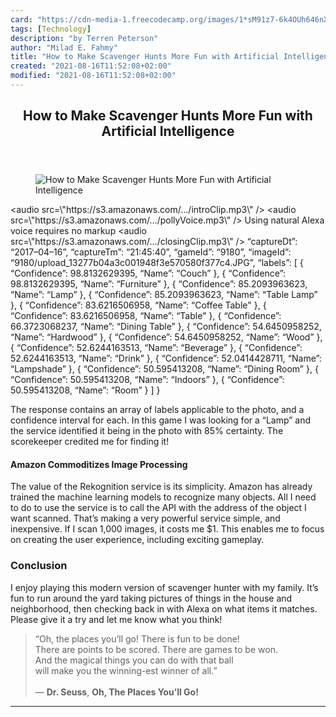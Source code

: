 ```yaml
---
card: "https://cdn-media-1.freecodecamp.org/images/1*sM91z7-6k4OUh646nX8Pwg.jpeg"
tags: [Technology]
description: "by Terren Peterson"
author: "Milad E. Fahmy"
title: "How to Make Scavenger Hunts More Fun with Artificial Intelligence"
created: "2021-08-16T11:52:08+02:00"
modified: "2021-08-16T11:52:08+02:00"
---
```

<div class="site-wrapper">
<main id="site-main" class="site-main outer">
<div class="inner">
<article class="post-full post tag-technology tag-artificial-intelligence tag-startup tag-game-development tag-aws ">
<header class="post-full-header">
<h1 class="post-full-title">How to Make Scavenger Hunts More Fun with Artificial Intelligence</h1>
</header>
<figure class="post-full-image">
<picture>
<source media="(max-width: 700px)" sizes="1px" srcset="data:image/gif;base64,R0lGODlhAQABAIAAAAAAAP///yH5BAEAAAAALAAAAAABAAEAAAIBRAA7 1w">
<source media="(min-width: 701px)" sizes="(max-width: 800px) 400px,
(max-width: 1170px) 700px,
1400px" srcset="https://cdn-media-1.freecodecamp.org/images/1*sM91z7-6k4OUh646nX8Pwg.jpeg 300w,
https://cdn-media-1.freecodecamp.org/images/1*sM91z7-6k4OUh646nX8Pwg.jpeg 600w,
https://cdn-media-1.freecodecamp.org/images/1*sM91z7-6k4OUh646nX8Pwg.jpeg 1000w,
https://cdn-media-1.freecodecamp.org/images/1*sM91z7-6k4OUh646nX8Pwg.jpeg 2000w">
<img onerror="this.style.display='none'" src="https://cdn-media-1.freecodecamp.org/images/1*sM91z7-6k4OUh646nX8Pwg.jpeg" alt="How to Make Scavenger Hunts More Fun with Artificial Intelligence">
</picture>
</figure>
<section class="post-full-content">
<div class="post-content medium-migrated-article">
&lt;audio src=\"https://s3.amazonaws.com/.../introClip.mp3\" /&gt;
&lt;audio src=\"https://s3.amazonaws.com/.../pollyVoice.mp3\" /&gt;
Using natural Alexa voice requires no markup
&lt;audio src=\"https://s3.amazonaws.com/.../closingClip.mp3\" /&gt;
“captureDt”: “2017–04–16”,
“captureTm”: “21:45:40”,
“gameId”: “9180”,
“imageId”: “9180/upload_13277b04a3c001948f3e570580f377c4.JPG”,
“labels”: [
{ “Confidence”: 98.8132629395, “Name”: “Couch” },
{ “Confidence”: 98.8132629395, “Name”: “Furniture” },
{ “Confidence”: 85.2093963623, “Name”: “Lamp” },
{ “Confidence”: 85.2093963623, “Name”: “Table Lamp” },
{ “Confidence”: 83.6216506958, “Name”: “Coffee Table" },
{ “Confidence”: 83.6216506958, “Name”: “Table" },
{ “Confidence”: 66.3723068237, “Name”: “Dining Table” },
{ “Confidence”: 54.6450958252, “Name”: “Hardwood” },
{ “Confidence”: 54.6450958252, “Name”: “Wood” },
{ “Confidence”: 52.6244163513, “Name”: “Beverage” },
{ “Confidence”: 52.6244163513, “Name”: “Drink” },
{ “Confidence”: 52.0414428711, “Name”: “Lampshade” },
{ “Confidence”: 50.595413208, “Name”: “Dining Room” },
{ “Confidence”: 50.595413208, “Name”: “Indoors” },
{ “Confidence”: 50.595413208, “Name”: “Room” }
]
}</code></pre><p>The response contains an array of labels applicable to the photo, and a confidence interval for each. In this game I was looking for a “Lamp” and the service identified it being in the photo with 85% certainty. The scorekeeper credited me for finding it!</p><h4 id="amazon-commoditizes-image-processing">Amazon Commoditizes Image Processing</h4><p>The value of the Rekognition service is its simplicity. Amazon has already trained the machine learning models to recognize many objects. All I need to do to use the service is to call the API with the address of the object I want scanned. That’s making a very powerful service simple, and inexpensive. If I scan 1,000 images, it costs me $1. This enables me to focus on creating the user experience, including exciting gameplay.</p><h3 id="conclusion">Conclusion</h3><p>I enjoy playing this modern version of scavenger hunter with my family. It’s fun to run around the yard taking pictures of things in the house and neighborhood, then checking back in with Alexa on what items it matches. Please give it a try and let me know what you think!</p><blockquote>“Oh, the places you’ll go! There is fun to be done!<br>There are points to be scored. There are games to be won.<br>And the magical things you can do with that ball<br>will make you the winning-est winner of all.”<br><br>— <strong>Dr. Seuss</strong>, <strong>Oh, The Places You’ll Go!</strong></blockquote>
</div>
<hr>
</section>
</article>
</div>
</main>
</div>
<!-- Google Tag Manager (noscript) -->
<!-- End Google Tag Manager (noscript) -->
